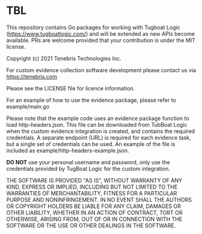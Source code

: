 # TBL

This repository contains Go packages for working with Tugboat Logic (https://www.tugboatlogic.com/) and will be
extended as new APIs become available. PRs are welcome provided that your contribution is under the MIT license.

Copyright (c) 2021 Tenebris Technologies Inc.

For custom evidence collection software development please contact us via https://tenebris.com

Please see the LICENSE file for licence information.

For an example of how to use the evidence package, please refer to example/main.go

Please note that the example code uses an evidence package function to load http-headers.json.
This file can be downloaded from TubBoat Logic when the custom evidence integration is created, and contains
the required credentials. A separate endpoint (URL) is required for each evidence task, 
but a single set of credentials can be used. An example of the file is included as example/http-headers-example.json. 

**DO NOT** use your personal username and password, only use the credentials provided by TugBoat Logic for the custom integration.

THE SOFTWARE IS PROVIDED "AS IS", WITHOUT WARRANTY OF ANY KIND, EXPRESS OR
IMPLIED, INCLUDING BUT NOT LIMITED TO THE WARRANTIES OF MERCHANTABILITY,
FITNESS FOR A PARTICULAR PURPOSE AND NONINFRINGEMENT. IN NO EVENT SHALL THE
AUTHORS OR COPYRIGHT HOLDERS BE LIABLE FOR ANY CLAIM, DAMAGES OR OTHER
LIABILITY, WHETHER IN AN ACTION OF CONTRACT, TORT OR OTHERWISE, ARISING FROM,
OUT OF OR IN CONNECTION WITH THE SOFTWARE OR THE USE OR OTHER DEALINGS IN THE
SOFTWARE.
